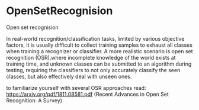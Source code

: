# OpenSetRecognision
Open set recognision

In real-world recognition/classification tasks, limited by various objective factors, it is usually difficult to collect training samples to exhaust all classes when
training a recognizer or classifier. A more realistic scenario is open set recognition (OSR),where incomplete knowledge of the world exists at training time,
and unknown classes can be submitted to an algorithm during testing, requiring
the classifiers to not only accurately classify the seen classes, but also effectively
deal with unseen ones.

to familiarize yourself with several OSR approaches read: https://arxiv.org/pdf/1811.08581.pdf (Recent Advances in Open Set Recognition: A Survey)

